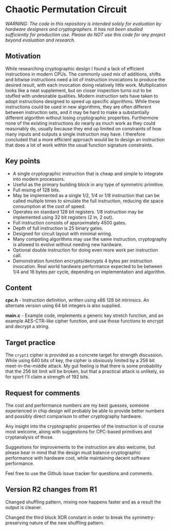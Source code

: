 # Chaotic Permutation Circuit
*WARNING: The code in this repository is intended solely for evaluation by hardware designers and cryptographers. It has not been studied sufficiently for production use. Please do NOT use this code for any project beyond evaluation and research.*

## Motivation
While researching cryptographic design I found a lack of efficient instructions in modern CPUs. The commonly used mix of additions, shifts and bitwise instructions need a lot of instruction invocations to produce the desired result, with each invocation doing relatively little work. Multiplication looks like a neat supplement, but on closer inspection turns out to be stuffed with undesirable qualities. Modern instruction sets have taken to adopt instructions designed to speed up specific algorithms. While these instructions could be used in new algorithms, they are often different between instruction sets, and it may be hard to make a substantially different algorithm without losing cryptographic properties. Furthermore none of the existing instructions do nearly as much work as they could reasonably do, usually because they end up limited on constraints of how many inputs and outputs a single instruction may have. I therefore concluded that a more efficient approach would be to design an instruction that does a lot of work within the usual function signature constraints.

## Key points
* A single cryptographic instruction that is cheap and simple to integrate into modern processors.
* Useful as the primary building block in any type of symmetric primitive.
* Full mixing of 128 bits.
* May be implemented as a single 1/2, 1/4 or 1/8 instruction that can be called multiple times to simulate the full instruction, reducing die space consumption at the cost of speed.
* Operates on standard 128 bit registers. 1/8 instruction may be implemented using 32 bit registers (2 in, 2 out).
* Full instruction consists of approximately 4500 gates.
* Depth of full instruction is 25 binary gates.
* Designed for circuit layout with minimal wiring.
* Many competing algorithms may use the same instruction, cryptography is allowed to evolve without needing new hardware.
* Optional double instruction for doing even more work per instruction call.
* Demonstration function encrypts/decrypts 4 bytes per instruction invocation. Real world hardware performance expected to be between 1/4 and 16 bytes per cycle, depending on implementation and algorithm.

## Content
**cpc.h** - Instruction definition, written using x86 128 bit intrinsics. An alternate version using 64 bit integers is also supplied.

**main.c** - Example code, implements a generic key stretch function, and an example AES-CTR-like cipher function, and use those functions to encrypt and decrypt a string.

## Target practice
The `crypt1` cipher is provided as a concrete target for strength discussion. While using 640 bits of key, the cipher is obviously limited by a 256 bit meet-in-the-middle attack. My gut feeling is that there is some probability that the 256 bit limit will be broken, but that a practical attack is unlikely, so for sport I'll claim a strength of 192 bits.

## Request for comments
The cost and performance numbers are my best guesses, someone experienced in chip design will probably be able to provide better numbers and possibly direct comparison to other cryptography hardware.

Any insight into the cryptographic properties of the instruction is of course most welcome, along with suggestions for CPC-based primitives and cryptanalysis of those.

Suggestions for improvements to the instruction are also welcome, but please bear in mind that the design must balance cryptographic performance with hardware cost, while maintaining decent software performance.

Feel free to use the Github issue tracker for questions and comments.

## Version R2 changes from R1

Changed shuffling pattern, mixing now happens faster and as a result the output is cleaner.

Changed the third block XOR constant in order to break the symmetry-preserving nature of the new shuffling pattern.
